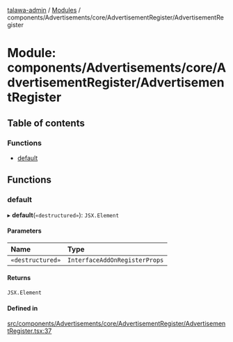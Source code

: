 [talawa-admin](../README.md) / [Modules](../modules.md) / components/Advertisements/core/AdvertisementRegister/AdvertisementRegister

# Module: components/Advertisements/core/AdvertisementRegister/AdvertisementRegister

## Table of contents

### Functions

- [default](components_Advertisements_core_AdvertisementRegister_AdvertisementRegister.md#default)

## Functions

### default

▸ **default**(`«destructured»`): `JSX.Element`

#### Parameters

| Name | Type |
| :------ | :------ |
| `«destructured»` | `InterfaceAddOnRegisterProps` |

#### Returns

`JSX.Element`

#### Defined in

[src/components/Advertisements/core/AdvertisementRegister/AdvertisementRegister.tsx:37](https://github.com/chandel-aman/talawa-admin/blob/99e6195/src/components/Advertisements/core/AdvertisementRegister/AdvertisementRegister.tsx#L37)
